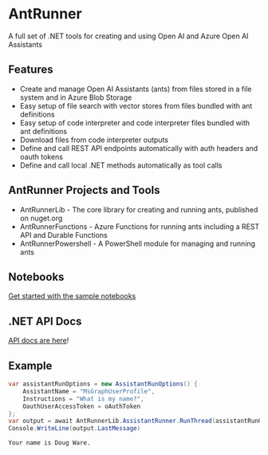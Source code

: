 # AntRunner
A full set of .NET tools for creating and using Open AI and Azure Open AI Assistants

## Features
- Create and manage Open AI Assistants (ants) from files stored in a file system and in Azure Blob Storage
- Easy setup of file search with vector stores from files bundled with ant definitions
- Easy setup of code interpreter and code interpreter files bundled with ant definitions
- Download files from code interpreter outputs
- Define and call REST API endpoints automatically with auth headers and oauth tokens
- Define and call local .NET methods automatically as tool calls

## AntRunner Projects and Tools
- AntRunnerLib - The core library for creating and running ants, published on nuget.org
- AntRunnerFunctions - Azure Functions for running ants including a REST API and Durable Functions
- AntRunnerPowershell - A PowerShell module for managing and running ants

## Notebooks
[Get started with the sample notebooks](./Notebooks)

## .NET API Docs
[API docs are here](https://www.elumenotion.com/api/AntRunnerLib.html)!

## Example
```csharp
var assistantRunOptions = new AssistantRunOptions() {
    AssistantName = "MsGraphUserProfile",
    Instructions = "What is my name?",
    OauthUserAccessToken = oAuthToken
};
var output = await AntRunnerLib.AssistantRunner.RunThread(assistantRunOptions, config);
Console.WriteLine(output.LastMessage)
```

```text
Your name is Doug Ware.
```
